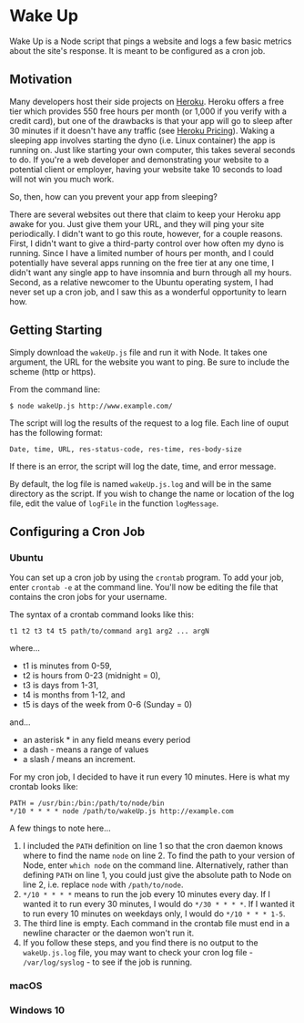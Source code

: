 # Wake Up 

Wake Up is a Node script that pings a website and logs a few basic
metrics about the site's response. It is meant to be configured as a cron job. 

## Motivation

Many developers host their side projects on [Heroku](https://heroku.com/). 
Heroku offers a free tier which provides 550 free hours per month (or 1,000 if 
you verify with a credit card), but one of the drawbacks is that your app will 
go to sleep after 30 minutes if it doesn't have any traffic (see
[Heroku Pricing](https://www.heroku.com/pricing)). Waking a sleeping app 
involves starting the dyno (i.e. Linux container) the app is running on. Just
like starting your own computer, this takes several seconds to do. 
If you're a web developer and demonstrating your website to a potential client 
or employer, having your website take 10 seconds to load will not win you much 
work.

So, then, how can you prevent your app from sleeping?  

There are several websites out there that claim to keep your Heroku app awake for you.
Just give them your URL, and they will ping your site periodically. 
I didn't want to go this route, however, for a couple reasons. First, I
didn't want to give a third-party control over how often my dyno is running.
Since I have a limited number of hours per month, and I could
potentially have several apps running on the free tier at any one time, I didn't
want any single app to have insomnia and burn through all my hours. Second, as a
relative newcomer to the Ubuntu operating system, I had never set up a cron job,
and I saw this as a wonderful opportunity to learn how.

## Getting Starting 

Simply download the `wakeUp.js` file and run it with Node. It takes one
argument, the URL for the website you want to ping. Be sure to include the
scheme (http or https).

From the command line:

```
$ node wakeUp.js http://www.example.com/
```

The script will log the results of the request to a log file. Each line of ouput
has the following format:

```
Date, time, URL, res-status-code, res-time, res-body-size
```

If there is an error, the script will log the date, time, and error message.

By default, the log file is named `wakeUp.js.log` and will be in the same 
directory as the script. If you wish to change the name or location of
the log file, edit the value of `logFile` in the function `logMessage`.

## Configuring a Cron Job 

### Ubuntu

You can set up a cron job by using the `crontab` program. To add your job,
enter `crontab -e` at the command line. You'll now be editing the file that
contains the cron jobs for your username.

The syntax of a crontab command looks like this:

```
t1 t2 t3 t4 t5 path/to/command arg1 arg2 ... argN
```
where... 
- t1 is minutes from 0-59, 
- t2 is hours from 0-23 (midnight = 0), 
- t3 is days from 1-31, 
- t4 is months from 1-12, and 
- t5 is days of the week from 0-6 (Sunday = 0)

and...
- an asterisk * in any field means every period
- a dash - means a range of values
- a slash / means an increment.

For my cron job, I decided to have it run every 10 minutes. Here is what my
crontab looks like:

```
PATH = /usr/bin:/bin:/path/to/node/bin
*/10 * * * * node /path/to/wakeUp.js http://example.com

```

A few things to note here...
1. I included the `PATH` definition on line 1 so that the cron daemon 
   knows where to find the name `node` on line 2. To find the path to your 
   version of Node, enter `which node` on the command line. Alternatively, 
   rather than defining `PATH` on line 1, you could just give the 
   absolute path to Node on line 2, i.e. replace `node` with `/path/to/node`.
2. `*/10 * * * *` means to run the job every 10 minutes every day. If I 
   wanted it to run every 30 minutes, I would do `*/30 * * * *`. If I wanted it
   to run every 10 minutes on weekdays only, I would do `*/10 * * * 1-5`.
3. The third line is empty. Each command in the crontab file must end in a
   newline character or the daemon won't run it.
4. If you follow these steps, and you find there is no output to the
   `wakeUp.js.log` file, you may want to check your cron log file - 
   `/var/log/syslog` - to see if the job is running.

### macOS

### Windows 10
